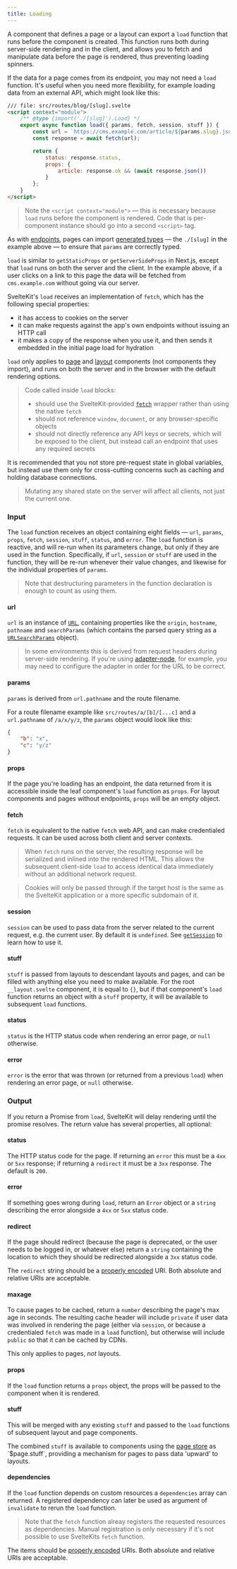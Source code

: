 ```yaml
---
title: Loading
---
```


A component that defines a page or a layout can export a `load` function that runs before the component is created. This function runs both during server-side rendering and in the client, and allows you to fetch and manipulate data before the page is rendered, thus preventing loading spinners.

If the data for a page comes from its endpoint, you may not need a `load` function. It's useful when you need more flexibility, for example loading data from an external API, which might look like this:

```html
/// file: src/routes/blog/[slug].svelte
<script context="module">
	/** @type {import('./[slug]').Load} */
	export async function load({ params, fetch, session, stuff }) {
		const url = `https://cms.example.com/article/${params.slug}.json`;
		const response = await fetch(url);

		return {
			status: response.status,
			props: {
				article: response.ok && (await response.json())
			}
		};
	}
</script>
```

> Note the `<script context="module">` — this is necessary because `load` runs before the component is rendered. Code that is per-component instance should go into a second `<script>` tag.

As with [endpoints](/docs/routing#endpoints), pages can import [generated types](/docs/types#generated) — the `./[slug]` in the example above — to ensure that `params` are correctly typed.

`load` is similar to `getStaticProps` or `getServerSideProps` in Next.js, except that `load` runs on both the server and the client. In the example above, if a user clicks on a link to this page the data will be fetched from `cms.example.com` without going via our server.

SvelteKit's `load` receives an implementation of `fetch`, which has the following special properties:

- it has access to cookies on the server
- it can make requests against the app's own endpoints without issuing an HTTP call
- it makes a copy of the response when you use it, and then sends it embedded in the initial page load for hydration

`load` only applies to [page](/docs/routing#pages) and [layout](/docs/layouts) components (not components they import), and runs on both the server and in the browser with the default rendering options.

> Code called inside `load` blocks:
>
> - should use the SvelteKit-provided [`fetch`](/docs/loading#input-fetch) wrapper rather than using the native `fetch`
> - should not reference `window`, `document`, or any browser-specific objects
> - should not directly reference any API keys or secrets, which will be exposed to the client, but instead call an endpoint that uses any required secrets

It is recommended that you not store pre-request state in global variables, but instead use them only for cross-cutting concerns such as caching and holding database connections.

> Mutating any shared state on the server will affect all clients, not just the current one.

### Input

The `load` function receives an object containing eight fields — `url`, `params`, `props`, `fetch`, `session`, `stuff`, `status`, and `error`. The `load` function is reactive, and will re-run when its parameters change, but only if they are used in the function. Specifically, if `url`, `session` or `stuff` are used in the function, they will be re-run whenever their value changes, and likewise for the individual properties of `params`.

> Note that destructuring parameters in the function declaration is enough to count as using them.

#### url

`url` is an instance of [`URL`](https://developer.mozilla.org/en-US/docs/Web/API/URL), containing properties like the `origin`, `hostname`, `pathname` and `searchParams` (which contains the parsed query string as a [`URLSearchParams`](https://developer.mozilla.org/en-US/docs/Web/API/URLSearchParams) object).

> In some environments this is derived from request headers during server-side rendering. If you're using [adapter-node](/docs/adapters#supported-environments-node-js), for example, you may need to configure the adapter in order for the URL to be correct.

#### params

`params` is derived from `url.pathname` and the route filename.

For a route filename example like `src/routes/a/[b]/[...c]` and a `url.pathname` of `/a/x/y/z`, the `params` object would look like this:

```json
{
	"b": "x",
	"c": "y/z"
}
```

#### props

If the page you're loading has an endpoint, the data returned from it is accessible inside the leaf component's `load` function as `props`. For layout components and pages without endpoints, `props` will be an empty object.

#### fetch

`fetch` is equivalent to the native `fetch` web API, and can make credentialed requests. It can be used across both client and server contexts.

> When `fetch` runs on the server, the resulting response will be serialized and inlined into the rendered HTML. This allows the subsequent client-side `load` to access identical data immediately without an additional network request.

> Cookies will only be passed through if the target host is the same as the SvelteKit application or a more specific subdomain of it.

#### session

`session` can be used to pass data from the server related to the current request, e.g. the current user. By default it is `undefined`. See [`getSession`](/docs/hooks#getsession) to learn how to use it.

#### stuff

`stuff` is passed from layouts to descendant layouts and pages, and can be filled with anything else you need to make available. For the root `__layout.svelte` component, it is equal to `{}`, but if that component's `load` function returns an object with a `stuff` property, it will be available to subsequent `load` functions.

#### status

`status` is the HTTP status code when rendering an error page, or `null` otherwise.

#### error

`error` is the error that was thrown (or returned from a previous `load`) when rendering an error page, or `null` otherwise.

### Output

If you return a Promise from `load`, SvelteKit will delay rendering until the promise resolves. The return value has several properties, all optional:

#### status

The HTTP status code for the page. If returning an `error` this must be a `4xx` or `5xx` response; if returning a `redirect` it must be a `3xx` response. The default is `200`.

#### error

If something goes wrong during `load`, return an `Error` object or a `string` describing the error alongside a `4xx` or `5xx` status code.

#### redirect

If the page should redirect (because the page is deprecated, or the user needs to be logged in, or whatever else) return a `string` containing the location to which they should be redirected alongside a `3xx` status code.

The `redirect` string should be a [properly encoded](https://developer.mozilla.org/en-US/docs/Glossary/percent-encoding) URI. Both absolute and relative URIs are acceptable.

#### maxage

To cause pages to be cached, return a `number` describing the page's max age in seconds. The resulting cache header will include `private` if user data was involved in rendering the page (either via `session`, or because a credentialed `fetch` was made in a `load` function), but otherwise will include `public` so that it can be cached by CDNs.

This only applies to pages, _not_ layouts.

#### props

If the `load` function returns a `props` object, the props will be passed to the component when it is rendered.

#### stuff

This will be merged with any existing `stuff` and passed to the `load` functions of subsequent layout and page components.

The combined `stuff` is available to components using the [page store](/docs/modules#$app-stores) as `$page.stuff`, providing a mechanism for pages to pass data 'upward' to layouts.

#### dependencies

If the `load` function depends on custom resources a `dependencies` array can returned. A registered dependency can later be used as argument of `invalidate` to rerun the `load` function.

> Note that the `fetch` function alreay registers the requested resources as dependencies. Manual registration is only necessary if it's not possible to use SvelteKits `fetch` function. 

The items should be [properly encoded](https://developer.mozilla.org/en-US/docs/Glossary/percent-encoding) URIs. Both absolute and relative URIs are acceptable.
